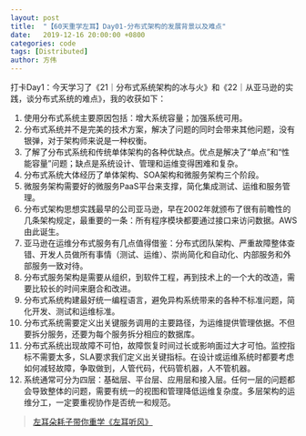 ```yaml
---
layout: post
title:  "【60天重学左耳】Day01-分布式架构的发展背景以及难点"
date:   2019-12-16 20:00:00 +0800
categories: code
tags: [Distributed]
author: 方伟
---
```


打卡Day1：今天学习了《21｜分布式系统架构的冰与火》和《22｜从亚马逊的实践，谈分布式系统的难点》，我的收获如下：

1. 使用分布式系统主要原因包括：增大系统容量；加强系统可用。
2. 分布式系统并不是完美的技术方案，解决了问题的同时会带来其他问题，没有银弹，对于架构师来说是一种权衡。
3. 了解了分布式系统和传统单体架构的各种优缺点。优点是解决了“单点”和“性能容量”问题；缺点是系统设计、管理和运维变得困难和复杂。
4. 分布式系统大体经历了单体架构、SOA架构和微服务架构三个阶段。
5. 微服务架构需要好的微服务PaaS平台来支撑，简化集成测试、运维和服务管理。
6. 分布式架构思想实践最早的公司亚马逊，早在2002年就颁布了很有前瞻性的几条架构规定，最重要的一条：所有程序模块都要通过接口来访问数据。AWS由此诞生。
7. 亚马逊在运维分布式服务有几点值得借鉴：分布式团队架构、严重故障整体查错、开发人员做所有事情（测试、运维）、崇尚简化和自动化、内部服务和外部服务一致对待。
8. 分布式服务架构是需要从组织，到软件工程，再到技术上的一个大的改造，需要比较长的时间来磨合和改进。
9. 分布式系统构建最好统一编程语言，避免异构系统带来的各种不标准问题，简化开发、测试和运维标准。
10. 分布式系统需要定义出关键服务调用的主要路径，为运维提供管理依据。不但要拆分服务，还要为每个服务拆分相应的数据库。
11. 分布式系统出现故障不可怕，故障恢复时间过长或影响面过大才可怕。监控指标不需要太多，SLA要求我们定义出关键指标。在设计或运维系统时都要考虑如何减轻故障，争取做到，人管代码，代码管机器，人不管机器。
12. 系统通常可分为四层：基础层、平台层、应用层和接入层。任何一层的问题都会导致整体的问题，需要有统一的视图和管理降低运维复杂度。多层架构的运维分工，一定要重视协作是否统一和规范。

> [左耳朵耗子带你重学《左耳听风》](https://time.geekbang.org/column/article/177414?utm_term=zeusL3AA0&utm_source=wechat&utm_medium=chongxuedaka)


